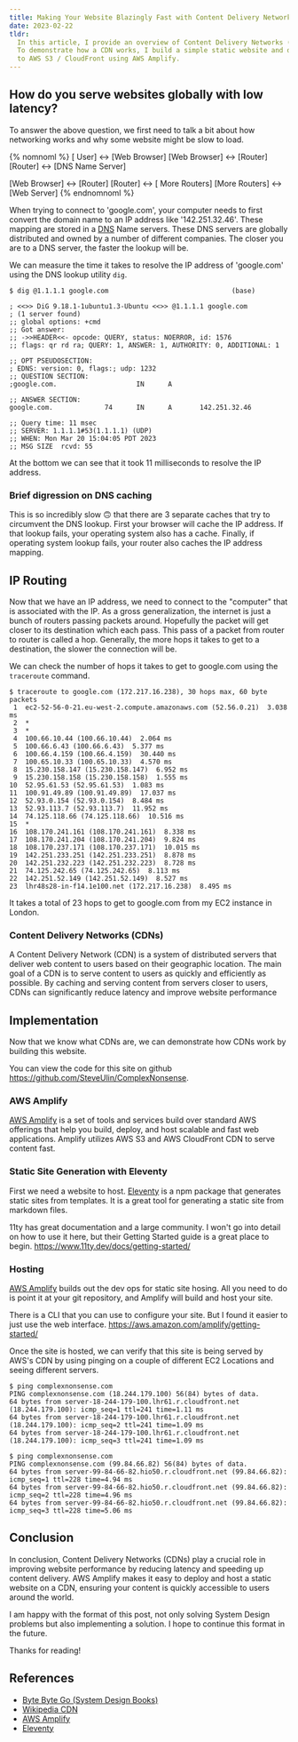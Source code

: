 ```yaml
---
title: Making Your Website Blazingly Fast with Content Delivery Networks and AWS Amplify
date: 2023-02-22
tldr:
  In this article, I provide an overview of Content Delivery Networks (CDNs).
  To demonstrate how a CDN works, I build a simple static website and deploy it
  to AWS S3 / CloudFront using AWS Amplify.
---
```


## How do you serve websites globally with low latency?

To answer the above question, we first need to talk a bit about how networking
works and why some website might be slow to load.

{% nomnoml %}
[<actor> User] <-> [Web Browser]
[Web Browser] <-> [Router]
[Router] <-> [DNS Name Server]

[Web Browser] <-> [Router]
[Router] <-> [<reference> More Routers]
[More Routers] <-> [Web Server]
{% endnomnoml %}

When trying to connect to 'google.com', your computer needs to first convert the
domain name to an IP address like '142.251.32.46'. These mapping are stored in a
[DNS](https://en.wikipedia.org/wiki/Domain_Name_System) Name servers. These DNS servers
are globally distributed and owned by a number of different companies.
The closer you are to a DNS server, the faster the lookup will be.

We can measure the time it takes to resolve the IP address of 'google.com' using
the DNS lookup utility `dig`.

```shell
$ dig @1.1.1.1 google.com                               (base)

; <<>> DiG 9.18.1-1ubuntu1.3-Ubuntu <<>> @1.1.1.1 google.com
; (1 server found)
;; global options: +cmd
;; Got answer:
;; ->>HEADER<<- opcode: QUERY, status: NOERROR, id: 1576
;; flags: qr rd ra; QUERY: 1, ANSWER: 1, AUTHORITY: 0, ADDITIONAL: 1

;; OPT PSEUDOSECTION:
; EDNS: version: 0, flags:; udp: 1232
;; QUESTION SECTION:
;google.com.                    IN      A

;; ANSWER SECTION:
google.com.             74      IN      A       142.251.32.46

;; Query time: 11 msec
;; SERVER: 1.1.1.1#53(1.1.1.1) (UDP)
;; WHEN: Mon Mar 20 15:04:05 PDT 2023
;; MSG SIZE  rcvd: 55
```

At the bottom we can see that it took 11 milliseconds to resolve the IP address.

### Brief digression on DNS caching

This is so incredibly slow 🙃 that there are 3 separate caches that try to
circumvent the DNS lookup. First your browser will cache the IP address. If that
lookup fails, your operating system also has a cache. Finally, if operating
system lookup fails, your router also caches the IP address mapping.

## IP Routing

Now that we have an IP address, we need to connect to the "computer" that is
associated with the IP. As a gross generalization, the internet is just a bunch
of routers passing packets around. Hopefully the packet will get closer to its
destination which each pass. This pass of a packet from router to router is
called a hop. Generally, the more hops it takes to get to a destination, the
slower the connection will be.

We can check the number of hops it takes to get to google.com using the
`traceroute` command.

```shell
$ traceroute to google.com (172.217.16.238), 30 hops max, 60 byte packets
 1  ec2-52-56-0-21.eu-west-2.compute.amazonaws.com (52.56.0.21)  3.038 ms
 2  *
 3  *
 4  100.66.10.44 (100.66.10.44)  2.064 ms
 5  100.66.6.43 (100.66.6.43)  5.377 ms
 6  100.66.4.159 (100.66.4.159)  30.440 ms
 7  100.65.10.33 (100.65.10.33)  4.570 ms
 8  15.230.158.147 (15.230.158.147)  6.952 ms
 9  15.230.158.158 (15.230.158.158)  1.555 ms
10  52.95.61.53 (52.95.61.53)  1.083 ms
11  100.91.49.89 (100.91.49.89)  17.037 ms
12  52.93.0.154 (52.93.0.154)  8.484 ms
13  52.93.113.7 (52.93.113.7)  11.952 ms
14  74.125.118.66 (74.125.118.66)  10.516 ms
15  *
16  108.170.241.161 (108.170.241.161)  8.338 ms
17  108.170.241.204 (108.170.241.204)  9.824 ms
18  108.170.237.171 (108.170.237.171)  10.015 ms
19  142.251.233.251 (142.251.233.251)  8.878 ms
20  142.251.232.223 (142.251.232.223)  8.728 ms
21  74.125.242.65 (74.125.242.65)  8.113 ms
22  142.251.52.149 (142.251.52.149)  8.527 ms
23  lhr48s28-in-f14.1e100.net (172.217.16.238)  8.495 ms
```

It takes a total of 23 hops to get to google.com from my EC2 instance in London.

### Content Delivery Networks (CDNs)

A Content Delivery Network (CDN) is a system of distributed servers that deliver
web content to users based on their geographic location. The main goal of a CDN
is to serve content to users as quickly and efficiently as possible. By caching
and serving content from servers closer to users, CDNs can significantly reduce
latency and improve website performance

## Implementation

Now that we know what CDNs are, we can demonstrate how CDNs work by building
this website.

You can view the code for this site on github https://github.com/SteveUlin/ComplexNonsense.

### AWS Amplify 

[AWS Amplify](https://aws.amazon.com/amplify/) is a set of tools and services
build over standard AWS offerings that help you build, deploy, and host scalable
and fast web applications. Amplify utilizes AWS S3 and AWS CloudFront CDN to serve
content fast.

### Static Site Generation with Eleventy

First we need a website to host. [Eleventy](https://www.11ty.dev) is a npm
package that generates static sites from templates. It is a great tool for
generating a static site from markdown files.

11ty has great documentation and a large community. I won't go into detail on
how to use it here, but their Getting Started guide is a great place to begin.
https://www.11ty.dev/docs/getting-started/

### Hosting

[AWS Amplify](https://aws.amazon.com/amplify/) builds out the dev ops for static
site hosing. All you need to do is point it at your git repository, and Amplify will
build and host your site.

There is a CLI that you can use to configure your site. But I found it easier
to just use the web interface. https://aws.amazon.com/amplify/getting-started/

Once the site is hosted, we can verify that this site is being served by AWS's
CDN by using pinging on a couple of different EC2 Locations and seeing different
servers.

```shell
$ ping complexnonsense.com
PING complexnonsense.com (18.244.179.100) 56(84) bytes of data.
64 bytes from server-18-244-179-100.lhr61.r.cloudfront.net (18.244.179.100): icmp_seq=1 ttl=241 time=1.11 ms
64 bytes from server-18-244-179-100.lhr61.r.cloudfront.net (18.244.179.100): icmp_seq=2 ttl=241 time=1.09 ms
64 bytes from server-18-244-179-100.lhr61.r.cloudfront.net (18.244.179.100): icmp_seq=3 ttl=241 time=1.09 ms
```

```shell
$ ping complexnonsense.com
PING complexnonsense.com (99.84.66.82) 56(84) bytes of data.
64 bytes from server-99-84-66-82.hio50.r.cloudfront.net (99.84.66.82): icmp_seq=1 ttl=228 time=4.94 ms
64 bytes from server-99-84-66-82.hio50.r.cloudfront.net (99.84.66.82): icmp_seq=2 ttl=228 time=4.96 ms
64 bytes from server-99-84-66-82.hio50.r.cloudfront.net (99.84.66.82): icmp_seq=3 ttl=228 time=5.06 ms
```

## Conclusion

In conclusion, Content Delivery Networks (CDNs) play a crucial role in improving
website performance by reducing latency and speeding up content delivery. AWS
Amplify makes it easy to deploy and host a static website on a CDN, ensuring
your content is quickly accessible to users around the world.

I am happy with the format of this post, not only solving System Design
problems but also implementing a solution. I hope to continue this format
in the future.

Thanks for reading!

## References

- [Byte Byte Go (System Design Books)](https://bytebytego.com/)
- [Wikipedia CDN](https://en.wikipedia.org/wiki/Content_delivery_network)
- [AWS Amplify](https://aws.amazon.com/amplify/)
- [Eleventy](https://www.11ty.dev)
